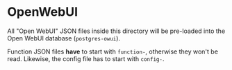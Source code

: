 # OpenWebUI

All "Open WebUI" JSON files inside this directory will be pre-loaded into the Open WebUI database (`postgres-owui`).

Function JSON files **have** to start with `function-`, otherwise they won't be read. Likewise, the config file has to start with `config-`.